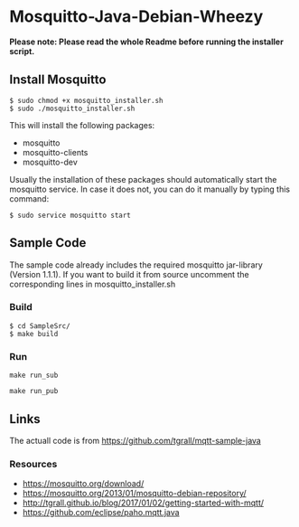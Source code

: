 # Mosquitto-Java-Debian-Wheezy

**Please note: Please read the whole Readme before running the installer script.**

## Install Mosquitto
```
$ sudo chmod +x mosquitto_installer.sh
$ sudo ./mosquitto_installer.sh
```
This will install the following packages:
- mosquitto
- mosquitto-clients
- mosquitto-dev

Usually the installation of these packages should automatically start the mosquitto service.
In case it does not, you can do it manually by typing this command:
```
$ sudo service mosquitto start
```

## Sample Code

The sample code already includes the required mosquitto jar-library (Version 1.1.1).
If you want to build it from source uncomment the corresponding lines in mosquitto_installer.sh

### Build 
```
$ cd SampleSrc/
$ make build
```
### Run
```
make run_sub
```

```
make run_pub
```

## Links
The actuall code is from https://github.com/tgrall/mqtt-sample-java

### Resources
- https://mosquitto.org/download/
- https://mosquitto.org/2013/01/mosquitto-debian-repository/
- http://tgrall.github.io/blog/2017/01/02/getting-started-with-mqtt/
- https://github.com/eclipse/paho.mqtt.java
